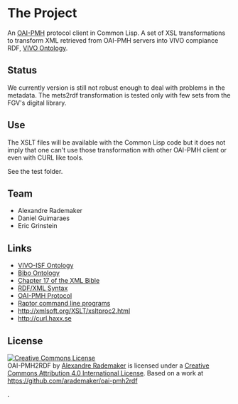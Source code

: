 
# The Project

An [OAI-PMH](http://en.wikipedia.org/wiki/OAI-PMH) protocol client in
Common Lisp. A set of XSL transformations to transform XML retrieved
from OAI-PMH servers into VIVO compiance RDF,
[VIVO Ontology](https://code.google.com/p/connect-isf/).

## Status

We currently version is still not robust enough to deal with problems
in the metadata. The mets2rdf transformation is tested only with few
sets from the FGV's digital library. 

## Use

The XSLT files will be available with the Common Lisp code but it does
not imply that one can't use those transformation with other OAI-PMH
client or even with CURL like tools.

See the test folder.

## Team

- Alexandre Rademaker
- Daniel Guimaraes
- Eric Grinstein

## Links

- [VIVO-ISF Ontology](https://wiki.duraspace.org/display/VIVO/VIVO-ISF+Ontology)
- [Bibo Ontology](https://bibotools.googlecode.com/svn/bibo-ontology/trunk/doc/contents.html)
- [Chapter 17 of the XML Bible](http://www.cafeconleche.org/books/bible2/chapters/ch17.html)
- [RDF/XML Syntax](http://www.w3.org/TR/rdf-syntax-grammar/)
- [OAI-PMH Protocol](http://www.openarchives.org)
- [Raptor command line programs](http://librdf.org)
- http://xmlsoft.org/XSLT/xsltproc2.html
- http://curl.haxx.se

## License

<p><a rel="license" href="http://creativecommons.org/licenses/by/4.0/"><img alt="Creative Commons License" style="border-width:0" src="https://i.creativecommons.org/l/by/4.0/88x31.png" /></a><br /><span xmlns:dct="http://purl.org/dc/terms/" property="dct:title">OAI-PMH2RDF</span> by <a xmlns:cc="http://creativecommons.org/ns#" href="https://github.com/arademaker/oai-pmh2rdf" property="cc:attributionName" rel="cc:attributionURL">Alexandre Rademaker</a> is licensed under a <a rel="license" href="http://creativecommons.org/licenses/by/4.0/">Creative Commons Attribution 4.0 International License</a>. Based on a work at <a xmlns:dct="http://purl.org/dc/terms/" href="https://github.com/arademaker/oai-pmh2rdf" rel="dct:source">https://github.com/arademaker/oai-pmh2rdf</a></p>.

